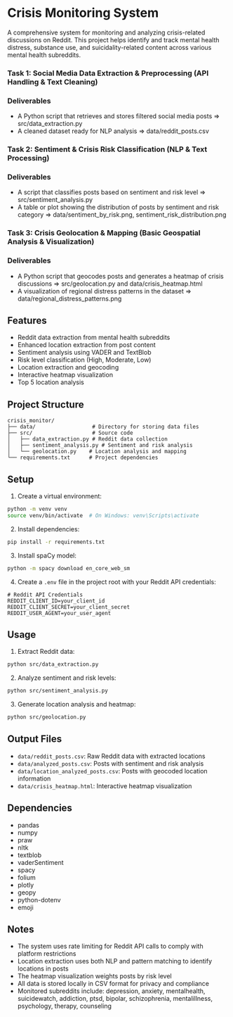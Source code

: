 # Crisis Monitoring System

A comprehensive system for monitoring and analyzing crisis-related discussions on Reddit. This project helps identify and track mental health distress, substance use, and suicidality-related content across various mental health subreddits.


### Task 1: Social Media Data Extraction & Preprocessing (API Handling & Text Cleaning)

### Deliverables
* A Python script that retrieves and stores filtered social media posts => src/data_extraction.py 
* A cleaned dataset ready for NLP analysis => data/reddit_posts.csv

### Task 2: Sentiment & Crisis Risk Classification (NLP & Text Processing)
### Deliverables
* A script that classifies posts based on sentiment and risk level => src/sentiment_analysis.py
* A table or plot showing the distribution of posts by sentiment and risk category => data/sentiment_by_risk.png, sentiment_risk_distribution.png

### Task 3: Crisis Geolocation & Mapping (Basic Geospatial Analysis & Visualization)

### Deliverables
* A Python script that geocodes posts and generates a heatmap of crisis discussions => src/geolocation.py and data/crisis_heatmap.html
* A visualization of regional distress patterns in the dataset => data/regional_distress_patterns.png


## Features
- Reddit data extraction from mental health subreddits
- Enhanced location extraction from post content
- Sentiment analysis using VADER and TextBlob
- Risk level classification (High, Moderate, Low)
- Location extraction and geocoding
- Interactive heatmap visualization
- Top 5 location analysis

## Project Structure

```
crisis_monitor/
├── data/                  # Directory for storing data files
├── src/                   # Source code
│   ├── data_extraction.py # Reddit data collection
│   ├── sentiment_analysis.py # Sentiment and risk analysis
│   └── geolocation.py    # Location analysis and mapping
└── requirements.txt      # Project dependencies
```

## Setup

1. Create a virtual environment:
```bash
python -m venv venv
source venv/bin/activate  # On Windows: venv\Scripts\activate
```

2. Install dependencies:
```bash
pip install -r requirements.txt
```

3. Install spaCy model:
```bash
python -m spacy download en_core_web_sm
```

4. Create a `.env` file in the project root with your Reddit API credentials:
```
# Reddit API Credentials
REDDIT_CLIENT_ID=your_client_id
REDDIT_CLIENT_SECRET=your_client_secret
REDDIT_USER_AGENT=your_user_agent
```

## Usage

1. Extract Reddit data:
```bash
python src/data_extraction.py
```

2. Analyze sentiment and risk levels:
```bash
python src/sentiment_analysis.py
```

3. Generate location analysis and heatmap:
```bash
python src/geolocation.py
```

## Output Files

- `data/reddit_posts.csv`: Raw Reddit data with extracted locations
- `data/analyzed_posts.csv`: Posts with sentiment and risk analysis
- `data/location_analyzed_posts.csv`: Posts with geocoded location information
- `data/crisis_heatmap.html`: Interactive heatmap visualization

## Dependencies

- pandas
- numpy
- praw
- nltk
- textblob
- vaderSentiment
- spacy
- folium
- plotly
- geopy
- python-dotenv
- emoji

## Notes

- The system uses rate limiting for Reddit API calls to comply with platform restrictions
- Location extraction uses both NLP and pattern matching to identify locations in posts
- The heatmap visualization weights posts by risk level
- All data is stored locally in CSV format for privacy and compliance
- Monitored subreddits include: depression, anxiety, mentalhealth, suicidewatch, addiction, ptsd, bipolar, schizophrenia, mentalillness, psychology, therapy, counseling 

